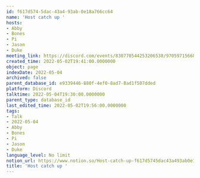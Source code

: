```yaml
---
id: f617d574-5dac-43a4-93ab-0e18a766cc64
name: 'Host catch up '
hosts:
- Abby
- Bones
- Pi
- Jason
- Duke
meeting_link: https://discord.com/events/830770544253206538/970597156681568276
created_time: 2022-05-02T19:41:00.0000000
object: page
indexDate: 2022-05-04
archived: false
parent_database_id: e9339446-880f-4ef0-8ad7-8ad1f507dded
platform: Discord
talktime: 2022-05-04T19:30:00.0000000
parent_type: database_id
last_edited_time: 2022-05-02T19:56:00.0000000
tags:
- Talk
- 2022-05-04
- Abby
- Bones
- Pi
- Jason
- Duke
language_level: No limit
notion_url: https://www.notion.so/Host-catch-up-f617d5745dac43a493ab0e18a766cc64
title: 'Host catch up '
---
```





